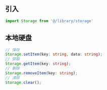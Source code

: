 ## 引入
```javascript
import Storage from '@/library/storage'
```

## 本地硬盘
```typescript
// 保存
Storage.setItem(key: string, data: string);
// 获取
Storage.getItem(key: string);
// 删除
Storage.removeItem(key: string);
// 清除
Storage.clear();
```
